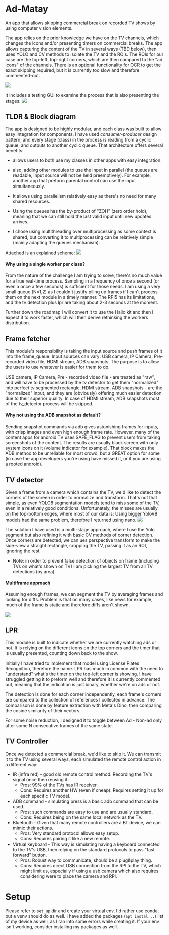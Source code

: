 # Ad-Matay

An app that allows skipping commercial break on recorded TV shows by using computer vision elements.

The app relies on the prior knowledge we have on the TV channels, which changes the icons and/or presenting timers on commercial breaks.
The app allows capturing the content of the TV in several ways (TBD below),
then uses YOLO and CV methods to isolate the TV and the ROIs.
The ROIs for our case are the top-left, top-right corners, which are then compared to the "ad icons" of the channels.
There is an optional functionality for OCR to get the exact skipping required, but it is currently too slow and therefore commented-out.


![](https://github.com/omer-re/Ad-matay/blob/637030a5850c258a6f2eb2b0d4387b3e9cbdd8ea/demo_images/Ad-Matay%20simple%20demo%20image.png)

It includes a testing GUI to examine the process that is also presenting the stages:
![](https://github.com/omer-re/Ad-matay/blob/637030a5850c258a6f2eb2b0d4387b3e9cbdd8ea/demo_images/demo_works_7sec_delay.png)

## TLDR & Block diagram

The app is designed to be highly modular, and each class was built to allow easy integration for components.
I have used *consumer-producer* design pattern, and every stage (class) in the process is reading from a cyclic queue, and outputs to another cyclic queue.
That architecture offers several benefits:
- allows users to both use my classes in other apps with easy integration.
- also, adding other modules to use the input in parallel (the queues are readable, input source will not be held preemptively).
For example, another app that preform parental control can use the input simultaneously.

- It allows using parallelism relatively easy as there's no need for many shared resources.
- Using the queues has the by-product of "ZOH" (zero order hold), meaning that we can still hold the last valid input until new updates arrives.
- I chose using multithreading over multiprocessing as some context is shared, but converting it to multiprocessing can be relatively simple (mainly adapting the queues mechanism).

Attached is an explained scheme:
![](https://github.com/omer-re/Ad-matay/blob/8eeda339e8b20a80e849ed4355fb09ecc7ddef65/demo_images/ad_matay_scheme.drawio.svg)

#### Why using a single worker per class?
From the nature of the challenge I am trying to solve, there's no much value for a true real-time process.
Sampling in a frequency of once a second (or even a once a few seconds) is sufficient for those needs.
I am using a very small queue (N=1,2) as I couldn't justify piling up frames if I can't process them on the next module in a timely manner.
The RPI5 has its limitations, and the tv detection plus lpr are taking about 2-3 seconds at the moment.

Further down the roadmap I will convert it to use the Hailo kit and then I expect it to work faster, which will then derive rethinking the workers distribution.


## Frame fetcher
This module's responsibility is taking the input source and push frames of it into the frame_queue.
Input sources can vary: USB camera, IP Camera, Pre-recorded video file, HDMI stream, ADB snapshots.
The purpose is to allow the users to use whatever is easier for them to do.

USB camera, IP Camera, Pre - recorded video file - are treated as "raw", and will have to be processed by the tv detector to get them "normalized" into perfect tv segmented rectangle.
HDMI stream, ADB snapshots - are the "normalized" input, and they are (obviously) offering much easier detection due to their superior quality.
In case of HDMI stream, ADB snapshots most of the tv_detector process will be skipped.

#### Why not using the ADB snapshot as default?
Sending snapshot commands via adb gives astonishing frames for inputs, with crisp images and even high enough frame rate.
However, many of the content apps for android TV uses SAFE_FLAG to prevent users from taking screenshots of the content.
The results are usually black screen with only system icons on it (volume indicator for example).
That block makes the ADB method to be unreliable for most crowd, but a GREAT option for some (in case the app developers you're using have missed it, or if you are using a rooted android).


## TV detector
Given a frame from a camera which contains the TV, we'd like to detect the corners of the screen in order to normalize and transform.
That's not that simple, as even YOLO8 segmentation models tend to miss some of the TV, even in a relatively good conditions.
Unfortunately, the misses are usually on the top-bottom edges, where most of our data is:
Using bigger YoloV8 models had the same problem, therefore I returned using nano.
![](https://github.com/omer-re/Ad-matay/blob/b7c23c629b57d6d012ebcde93509c4b31c0a8016/demo_images/mask_tv_challenge4.png)

The solution I have used is a multi-stage approach, where I use the Yolo segment but also refining it with basic CV methods of corner detection.
Once corners are detected, we can ues perspective transform to make the side-view a straight rectangle,
cropping the TV, passing it as an ROI, ignoring the rest.

- Note: in order to prevent false detection of objects on frame (including TVs on what's shown on TV) I am picking the largest TV from all TV detections (by area).

#### Multiframe approach
Assuming enough frames, we can segment the TV by averaging frames and looking for diffs.
Problem is that on many cases, like news for example, much of the frame is static and therefore diffs aren't shown.

![](https://github.com/omer-re/Ad-matay/blob/637030a5850c258a6f2eb2b0d4387b3e9cbdd8ea/demo_images/50_frames_buffer.png)


## LPR
This module is built to indicate whether we are currently watching ads or not.
It is relying on the different icons on the top corners and the timer that is usually presented, counting down back to the show.

Initially I have tried to implement that model using License Plates Recognition, therefore the name.
LPR has much in common with the need to "understand" what's the timer on the top-left corner is showing.
I have struggled getting it to preform well and therefore it is currently commented out, meaning that the indication is just binary, whether we're on ads or not.

The detection is done for each corner independently, 
each frame's corners are compared to the collection of references I collected in advance.
The comparison is done by feature extraction with Meta's Dino, then comparing the cosine similarity of their vectors.

For some noise reduction, I designed it to toggle between Ad - Non-ad only after some N consecutive frames of the same state.


## TV Controller
Once we detected a commercial break, we'd like to skip it.
We can transmit it to the TV using several ways, each simulated the remote control action in a different way:
- IR (infra red) - good old remote control method. Recording the TV's signal once then reusing it.
  - Pros: 99% of the TVs has IR receiver.
  - Cons: Requires another HW (even if cheap). Requires setting it up for each specific TV model.
- ADB command - simulating press is a basic adb command that can be used.
  - Pros: such commands are easy to use and are usually standard.
  - Cons: Requires being on the same local network as the TV.
- Bluetooth - Given that many remote controllers are a BT device, we can mimic their actions.
  - Pros: Very standard protocol allows easy setup.
  - Cons: Requires pairing it like a new remote.
- Virtual keyboard - This way is simulating having a keyboard connected to the TV's USB, then relying on the standard protocols to pass "fast forward" button.
  - Pros: Robust way to communicate, should be a plug&play thing.
  - Cons: Requires direct USB connection from the RPI to the TV, which might limit us, especially if using a usb camera which also requires considering were to place the camera and RPI.


# Setup
Please refer to `set_up` dir and create your virtual env. I'd rather use conda, but a venv should do as well.
I have added the packages (`apt instal...`) list of my device as well, as I ran into some errors while creating it.
If your env isn't working, consider installing my packages as well.